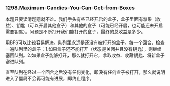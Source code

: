 ### 1298.Maximum-Candies-You-Can-Get-from-Boxes

本题只要读清题意就不难。我们手头有些已经开启的盒子，盒子里面有糖果（收益）、钥匙（可以开启其他盒子）和其他的盒子（可能已经开启，也可能还未开启需要钥匙）。问题是不断打开我们能打开的盒子，最终的总收益是多少。

用BFS可以比较容易解决。队列里永远是还没有被打开的盒子。每一个回合，检查一遍队列里的盒子：1.如果盒子还不能打开（状态是关闭并且没有钥匙），则继续塞回队列。2.如果盒子能够打开，那么就打开它，拿取收益、收藏钥匙、将新盒子塞进队列。

直至队列在经过一个回合之后没有任何变化，即没有任何盒子被打开，那么就说明进入了僵局不会再可能有进展，即终止程序。
